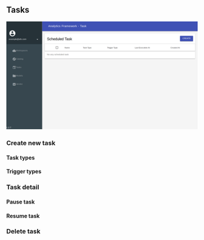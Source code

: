 ## Tasks

![](../_static/images/portal/tasks/default.png)

### Create new task

#### Task types

#### Trigger types

### Task detail

#### Pause task

#### Resume task

### Delete task